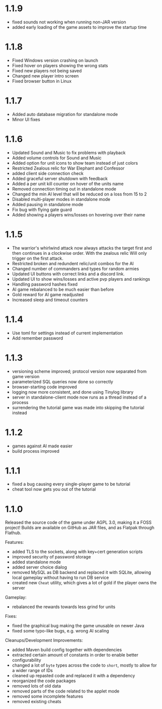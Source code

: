 # 1.1.9

- fixed sounds not working when running non-JAR version
- added early loading of the game assets to improve the startup time

# 1.1.8

- Fixed Windows version crashing on launch
- Fixed hover on players showing the wrong stats
- Fixed new players not being saved
- Changed new player intro screen
- Fixed browser button in Linux

# 1.1.7

- Added auto database migration for standalone mode
- Minor UI fixes

# 1.1.6

- Updated Sound and Music to fix problems with playback
- Added volume controls for Sound and Music
- Added option for unit icons to show team instead of just colors
- Restricted Zealous relic for War Elephant and Confessor
- added client side connection check
- Added graceful server shutdown with feedback
- Added a per unit kill counter on hover of the units name
- Removed connection timing out in standalone mode
- Changed the min AI level that will be reduced on a loss from 15 to 2
- Disabled multi-player modes in standalone mode
- Added pausing in standalone mode
- Fix bug with flying gate guard
- Added showing a players wins/losses on hovering over their name

# 1.1.5

- The warrior's whirlwind attack now always attacks the target first and then continues in a clockwise order. With the zealous relic Will only trigger on the first attack.
- Restricted broken and redundent relic/unit combos for the AI
- Changed number of commanders and types for random armies
- Updated UI buttons with correct links and a discord link.
- Updated UI to show wins/losses and active pvp players and rankings
- Handling password hashes fixed
- AI game rebalanced to be much easier than before
- Gold reward for AI game readjusted
- Increased sleep and timeout counters

# 1.1.4

- Use toml for settings instead of current implementation
- Add remember password

# 1.1.3

- versioning scheme improved; protocol version now separated from game version
- parameterized SQL queries now done so correctly
- browser-starting code improved
- logging now more consistent, and done using Tinylog library
- server in standalone-client mode now runs as a thread instead of a process
- surrendering the tutorial game was made into skipping the tutorial instead

# 1.1.2

- games against AI made easier
- build process improved

# 1.1.1

- fixed a bug causing every single-player game to be tutorial
- cheat tool now gets you out of the tutorial

# 1.1.0
Released the source code of the game under AGPL 3.0, making it a FOSS project! Builds are available on GitHub as JAR files, and as Flatpak through Flathub.

Features:
- added TLS to the sockets, along with key+cert generation scripts
- improved security of password storage
- added standalone mode
- added server choice dialog
- removed MySQL as DB backend and replaced it with SQLite, allowing local gameplay without having to run DB service
- created new `Cheat` utility, which gives a lot of gold if the player owns the server

Gameplay:
- rebalanced the rewards towards less grind for units

Fixes:
- fixed the graphical bug making the game unusable on newer Java
- fixed some typo-like bugs, e.g. wrong AI scaling

Cleanups/Development Improvements:
- added Maven build config together with dependencies
- extracted certain amount of constants in order to enable better configurability
- changed a lot of `byte` types across the code to `short`, mostly to allow for a wider range of IDs
- cleaned up repasted code and replaced it with a dependency
- reorganized the code packages
- removed lots of old data
- removed parts of the code related to the applet mode
- removed some incomplete features
- removed existing cheats
